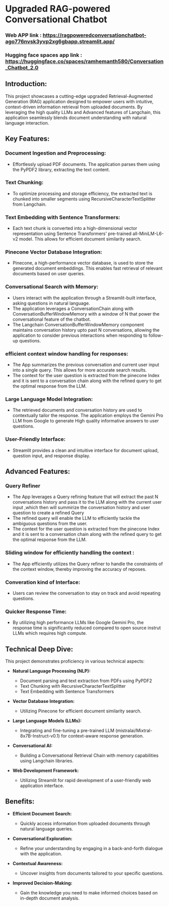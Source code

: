 # Upgraded RAG-powered Conversational Chatbot
### Web APP link : https://ragpoweredconversationchatbot-ago776nvsk3yvp2xg6gbapp.streamlit.app/
### Hugging face spaces app link : https://huggingface.co/spaces/ramhemanth580/Conversation_Chatbot_2.0

## Introduction:

This project showcases a cutting-edge upgraded Retrieval-Augmented Generation (RAG) application designed to empower users with intuitive, context-driven information retrieval from uploaded documents. By leveraging the high quality LLMs and  Advanced features of Langchain, this application seamlessly blends document understanding with natural language interaction.

## Key Features:

### Document Ingestion and Preprocessing:
- Effortlessly upload PDF documents. The application parses them using the PyPDF2 library, extracting the text content.
  
### Text Chunking:
- To optimize processing and storage efficiency, the extracted text is chunked into smaller segments using RecursiveCharacterTextSplitter from Langchain.
  
### Text Embedding with Sentence Transformers:
- Each text chunk is converted into a high-dimensional vector representation using Sentence Transformers' pre-trained all-MiniLM-L6-v2 model. This allows for efficient document similarity search.
  
### Pinecone Vector Database Integration:
- Pinecone, a high-performance vector database, is used to store the generated document embeddings. This enables fast retrieval of relevant documents based on user queries.
  
### Conversational Search with Memory:
- Users interact with the application through a Streamlit-built interface, asking questions in natural language.
- The application leverages a ConversationChain along with ConversationBufferWindowMemory with a window of N that power the conversational feature of the chatbot.
- The Langchain ConversationBufferWindowMemory component maintains conversation history upto past N conversations, allowing the application to consider previous interactions when responding to follow-up questions.

### efficient context window handling for responses:
- The App summarizes the previous conversation and current user input into a single query. This allows for more accurate search results.
- The context for the user question is extracted from the pinecone Index and it is sent to a conversation chain along with the refined query to get the optimal response from the LLM.
  
### Large Language Model Integration:
- The retrieved documents and conversation history are used to contextually tailor the response. The application employs the Gemini Pro LLM from Google to generate High quality informative answers to user questions.
  
### User-Friendly Interface:
- Streamlit provides a clean and intuitive interface for document upload, question input, and response display.

## Advanced Features:

### Query Refiner
- The App leverages a Query refining feature that will extract the past N conversations history and pass it to the LLM along with the current user input ,which then will summirize the conversation history and user question to create a refined Query 
- The refined query will enable the LLM to efficiently tackle the ambiguous questions from the user.
- The context for the user question is extracted from the pinecone Index and it is sent to a conversation chain along with the refined query to get the optimal response from the LLM.

### Sliding window for efficiently handling the context :
- The App efficiently utilizes the Query refiner to handle the constraints of the context window, thereby improving the accuracy of reposes.

### Converation kind of Interface:
- Users can review the conversation to stay on track and avoid repeating questions.

### Quicker Response Time:
- By utilizing high performance LLMs like Google Gemini Pro, the response time is significantly reduced compared to open source instrut LLMs which requires high compute.
  
## Technical Deep Dive:

This project demonstrates proficiency in various technical aspects:

- **Natural Language Processing (NLP):**
  - Document parsing and text extraction from PDFs using PyPDF2
  - Text Chunking with RecursiveCharacterTextSplitter
  - Text Embedding with Sentence Transformers
  
- **Vector Database Integration:**
  - Utilizing Pinecone for efficient document similarity search.
  
- **Large Language Models (LLMs):**
  - Integrating and fine-tuning a pre-trained LLM (mistralai/Mixtral-8x7B-Instruct-v0.1) for context-aware response generation.
  
- **Conversational AI:**
  - Building a Conversational Retrieval Chain with memory capabilities using Langchain libraries.
  
- **Web Development Framework:**
  - Utilizing Streamlit for rapid development of a user-friendly web application interface.

## Benefits:

- **Efficient Document Search:**
  - Quickly access information from uploaded documents through natural language queries.
  
- **Conversational Exploration:**
  - Refine your understanding by engaging in a back-and-forth dialogue with the application.
  
- **Contextual Awareness:**
  - Uncover insights from documents tailored to your specific questions.
  
- **Improved Decision-Making:**
  - Gain the knowledge you need to make informed choices based on in-depth document analysis.

